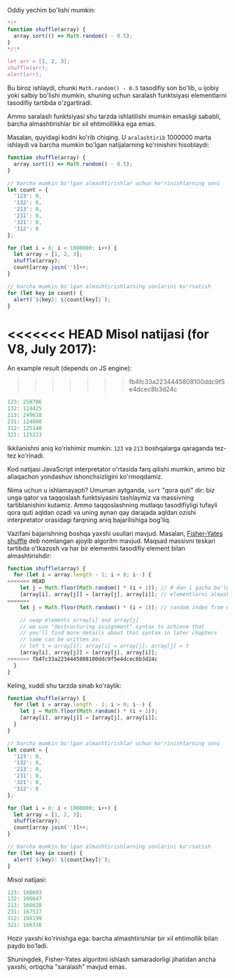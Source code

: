 Oddiy yechim bo'lishi mumkin:

```js run
*!*
function shuffle(array) {
  array.sort(() => Math.random() - 0.5);
}
*/!*

let arr = [1, 2, 3];
shuffle(arr);
alert(arr);
```

Bu biroz ishlaydi, chunki `Math.random() - 0.5` tasodifiy son bo'lib, u ijobiy yoki salbiy bo'lishi mumkin, shuning uchun saralash funktsiyasi elementlarni tasodifiy tartibda o'zgartiradi.

Ammo saralash funktsiyasi shu tarzda ishlatilishi mumkin emasligi sababli, barcha almashtirishlar bir xil ehtimollikka ega emas.

Masalan, quyidagi kodni ko'rib chiqing. U `aralashtirib` 1000000 marta ishlaydi va barcha mumkin bo'lgan natijalarning ko'rinishini hisoblaydi:

```js run
function shuffle(array) {
  array.sort(() => Math.random() - 0.5);
}

// barcha mumkin bo'lgan almashtirishlar uchun ko'rinishlarning soni
let count = {
  '123': 0,
  '132': 0,
  '213': 0,
  '231': 0,
  '321': 0,
  '312': 0
};

for (let i = 0; i < 1000000; i++) {
  let array = [1, 2, 3];
  shuffle(array);
  count[array.join('')]++;
}

// barcha mumkin bo'lgan almashtirishlarning sonlarini ko'rsatish
for (let key in count) {
  alert(`${key}: ${count[key]}`);
}
```

<<<<<<< HEAD
Misol natijasi (for V8, July 2017):
=======
An example result (depends on JS engine):
>>>>>>> fb4fc33a2234445808100ddc9f5e4dcec8b3d24c

```js
123: 250706
132: 124425
213: 249618
231: 124880
312: 125148
321: 125223
```

Ikkilanishni aniq ko'rishimiz mumkin: `123` va `213` boshqalarga qaraganda tez-tez ko'rinadi.

Kod natijasi JavaScript interpretator o'rtasida farq qilishi mumkin, ammo biz allaqachon yondashuv ishonchsizligini ko'rmoqdamiz.

Nima uchun u ishlamayapti? Umuman aytganda, `sort` "qora quti" dir: biz unga qator va taqqoslash funktsiyasini tashlaymiz va massivning tartiblanishini kutamiz. Ammo taqqoslashning mutlaqo tasodifiyligi tufayli qora quti aqldan ozadi va uning aynan qay darajada aqldan ozishi interpretator orasidagi farqning aniq bajarilishiga bog'liq.

Vazifani bajarishning boshqa yaxshi usullari mavjud. Masalan, [Fisher-Yates shuffle](https://en.wikipedia.org/wiki/Fisher%E2%80%93Yates_shuffle) deb nomlangan ajoyib algoritm mavjud. Maqsad massivni teskari tartibda o'tkazosh va har bir elementni tasodifiy element bilan almashtirishdir:

```js
function shuffle(array) {
  for (let i = array.length - 1; i > 0; i--) {
<<<<<<< HEAD
    let j = Math.floor(Math.random() * (i + 1)); // 0 dan i gacha bo'lgan tasodifiy indeks
    [array[i], array[j]] = [array[j], array[i]]; // elementlarni almashtirish 
=======
    let j = Math.floor(Math.random() * (i + 1)); // random index from 0 to i

    // swap elements array[i] and array[j]
    // we use "destructuring assignment" syntax to achieve that
    // you'll find more details about that syntax in later chapters
    // same can be written as:
    // let t = array[i]; array[i] = array[j]; array[j] = t
    [array[i], array[j]] = [array[j], array[i]];
>>>>>>> fb4fc33a2234445808100ddc9f5e4dcec8b3d24c
  }
}
```

Keling, xuddi shu tarzda sinab ko'raylik:

```js run
function shuffle(array) {
  for (let i = array.length - 1; i > 0; i--) {
    let j = Math.floor(Math.random() * (i + 1));
    [array[i], array[j]] = [array[j], array[i]];
  }
}

// barcha mumkin bo'lgan almashtirishlar uchun ko'rinishlarning soni
let count = {
  '123': 0,
  '132': 0,
  '213': 0,
  '231': 0,
  '321': 0,
  '312': 0
};

for (let i = 0; i < 1000000; i++) {
  let array = [1, 2, 3];
  shuffle(array);
  count[array.join('')]++;
}

// barcha mumkin bo'lgan almashtirishlarning sonlarini ko'rsatish
for (let key in count) {
  alert(`${key}: ${count[key]}`);
}
```

Misol natijasi:

```js
123: 166693
132: 166647
213: 166628
231: 167517
312: 166199
321: 166316
```

Hozir yaxshi ko'rinishga ega: barcha almashtirishlar bir xil ehtimollik bilan paydo bo'ladi.

Shuningdek, Fisher-Yates algoritmi ishlash samaradorligi jihatidan ancha yaxshi, ortiqcha "saralash" mavjud emas.

